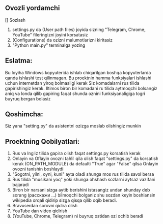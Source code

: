 ## Ovozli yordamchi 


[] Sozlash

1. settings.py da (User path files) joyida sizning "Telegram, Chrome, YouTube" fileringizni joyini korsatasiz
2. (Configurations) da ozizni malumotlarizni kiritasiz
3. "Python main.py" terminalga yozing 

Eslatma:
---
Bu loyiha Windows kopyuterida ishlab chiqarilgan boshqa kopyuterlarda 
qanda ishlashi test qilinmagan.
Bu proektnin hamma funksiyalari ishlashi uchun internetdan yiroq bolmasligi kerak
Siz komadalarni rus tilida gapirishingiz kerak.
Iltimos biron bir komadani ru tilida aytmoqchi bolsangiz aniq va londa qilib gapiring faqat shunda oznini funksiyanaligiga togri buyruq bergan bolasiz

Qoshimcha:
--- 
Siz yana "setting.py" da asistentni ozizga moslab olishingiz munkin 


Proektning Qobilyatlari:
---
1. Rus va Ingliz tilida gapira olish faqat settings.py korsatish kerak
2. Onlayin va Oflayin ovozni tahlil qila olish faqat "settings.py" da korsatish kerak (ON_PATH_MODULE) da defaulti "True" agar "False" qilsa Onlayin ovozni tanishin boshlaydi
3. "Sogotni, yilni, oyni, kuni" ayta oladi shunga mos rus tilida savol bersa
4. Rus tilida "musikani yoq" yoki shunga ohshash sozlarni aytsaz vazifani bajaradi
5. Biron bir narsani sizga aytib berishini istasangiz undan shunday deb sorang (расскажи ...) bilmoqchi bolganiz shu sozdan keyin boshlansin wikipedia orqali qidirip sizga qisqa qilib oqib beradi.
6. Bravuserdan sorovni qidira olish 
6. YouTube dan video qidirish
7. (YouTube, Chrome, Telegram) ni buyruq ostidan ozi ochib beradi